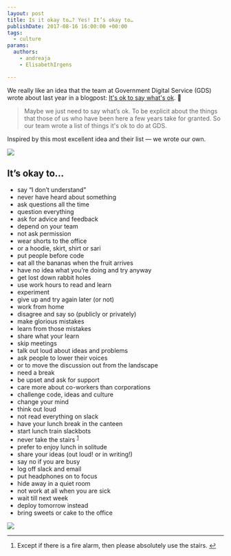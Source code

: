 ```yaml
---
layout: post
title: Is it okay to…? Yes! It’s okay to…
publishDate: 2017-08-16 16:00:00 +00:00
tags:
  - culture
params:
  authors:
    - andreaja
    - ElisabethIrgens

---
```


We really like an idea that the team at Government Digital Service (GDS) wrote about last year in a blogpost: [It's ok to say what's ok](https://gds.blog.gov.uk/2016/05/25/its-ok-to-say-whats-ok/). 🙌

> Maybe we just need to say what’s ok. To be explicit about the things that those of us who have been here a few years take for granted. So our team wrote a list of things it's ok to do at GDS.

Inspired by this most excellent idea and their list — we wrote our own.

![](images/itsokayto1.jpg)

## It’s okay to…

* say “I don’t understand”
* never have heard about something
* ask questions all the time
* question everything
* ask for advice and feedback
* depend on your team
* not ask permission
* wear shorts to the office
* or a hoodie, skirt, shirt or sari
* put people before code
* eat all the bananas when the fruit arrives
* have no idea what you’re doing and try anyway
* get lost down rabbit holes
* use work hours to read and learn
* experiment
* give up and try again later (or not)
* work from home
* disagree and say so (publicly or privately)
* make glorious mistakes
* learn from those mistakes
* share what your learn
* skip meetings
* talk out loud about ideas and problems
* ask people to lower their voices
* or to move the discussion out from the landscape
* need a break
* be upset and ask for support
* care more about co-workers than corporations
* challenge code, ideas and culture
* change your mind
* think out loud
* not read everything on slack
* have your lunch break in the canteen
* start lunch train slackbots
* never take the stairs <sup><a href="#fn1" id="ref1" role="doc-noteref">1</a></sup>
* prefer to enjoy lunch in solitude
* share your ideas (out loud! or in writing!)
* say no if you are busy
* log off slack and email
* put headphones on to focus
* hide away in a quiet room
* not work at all when you are sick
* wait till next week
* deploy tomorrow instead
* bring sweets or cake to the office

![](images/itsokayto2.jpg)

<hr>

<ol class="footnotes" role="doc-endnotes">
  <li id="fn1" role="doc-endnote">
    Except if there is a fire alarm, then please absolutely use the stairs. 
    <a class="footnote-jump btn-link di" href="#ref1" title="Jump back to footnote 1 in the text">&#8617;</a>
  </li>
</ol>
